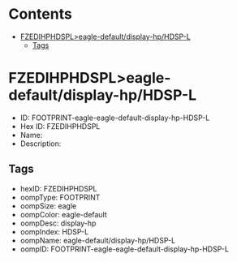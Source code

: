 



Contents
========

* [FZEDIHPHDSPL>eagle-default/display-hp/HDSP-L](#fzedihphdspleagle-defaultdisplay-hphdsp-l)
	* [Tags](#tags)

# FZEDIHPHDSPL>eagle-default/display-hp/HDSP-L

- ID: FOOTPRINT-eagle-eagle-default-display-hp-HDSP-L
- Hex ID: FZEDIHPHDSPL
- Name: 
- Description: 

## Tags

- hexID: FZEDIHPHDSPL
- oompType: FOOTPRINT
- oompSize: eagle
- oompColor: eagle-default
- oompDesc: display-hp
- oompIndex: HDSP-L
- oompName: eagle-default/display-hp/HDSP-L
- oompID: FOOTPRINT-eagle-eagle-default-display-hp-HDSP-L
